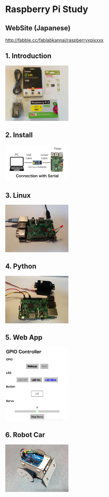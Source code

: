 # Raspberry Pi Study

## WebSite (Japanese)
http://fabble.cc/fablabkannai/raspberryxpixxxx

## 1. Introduction
<img src="https://github.com/FabLabKannai/RaspiStudy/blob/master/1_introduction/raspberry_pi_parts.png" width="200" /> <br/>

## 2. Install
<img src="https://github.com/FabLabKannai/RaspiStudy/blob/master/2_install/docs/connection_serial.png" width="200" /> <br/>

## 3. Linux
<img src="https://github.com/FabLabKannai/RaspiStudy/blob/master/3_linux/docs/raspi_led.jpg" width="200"> <br/>

## 4. Python
<img src="https://github.com/FabLabKannai/RaspiStudy/blob/master/4_python/docs/raspi_servo.jpg" width="200" /> <br/>

## 5. Web App
<img src="https://github.com/FabLabKannai/RaspiStudy/blob/master/5_web/docs/46_daemon.png" width="200" /> <br/>

## 6. Robot Car
<img src="https://github.com/FabLabKannai/SumobotJr/blob/master/docs/arduino_ver.jpg" width="200" />

